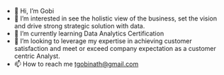 - 👋 Hi, I’m Gobi
- 👀 I’m interested in see the holistic view of the business, set the vision and drive strong strategic solution with data.
- 🌱 I’m currently learning Data Analytics Certification
- 💞️ I’m looking to leverage my expertise in achieving customer satisfaction and meet or exceed company expectation as a customer centric Analyst. 
- 📫 How to reach me tgobinath@gmail.com

<!---
Gobi1616/Gobi1616 is a ✨ special ✨ repository because its `README.md` (this file) appears on your GitHub profile.
You can click the Preview link to take a look at your changes.
--->
